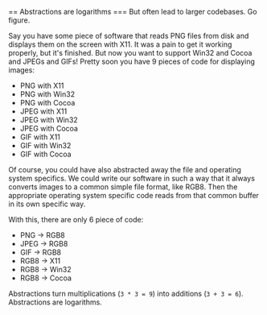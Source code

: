 == Abstractions are logarithms
=== But often lead to larger codebases. Go figure.

Say you have some piece of software that reads PNG files from disk and displays them on the screen with X11. It was a pain to get it working properly, but it's finished. But now you want to support Win32 and Cocoa and JPEGs and GIFs! Pretty soon you have 9 pieces of code for displaying images:

- PNG with X11
- PNG with Win32
- PNG with Cocoa
- JPEG with X11
- JPEG with Win32
- JPEG with Cocoa
- GIF with X11
- GIF with Win32
- GIF with Cocoa

Of course, you could have also abstracted away the file and operating system specifics. We could write our software in such a way that it always converts images to a common simple file format, like RGB8. Then the appropriate operating system specific code reads from that common buffer in its own specific way.

With this, there are only 6 piece of code:

- PNG -> RGB8
- JPEG -> RGB8
- GIF -> RGB8
- RGB8 -> X11
- RGB8 -> Win32
- RGB8 -> Cocoa

Abstractions turn multiplications (`3 * 3 = 9`) into additions (`3 + 3 = 6`). Abstractions are logarithms.
